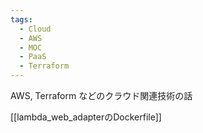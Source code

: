 ```yaml
---
tags:
  - Cloud
  - AWS
  - MOC
  - PaaS
  - Terraform
---
```

AWS, Terraform などのクラウド関連技術の話

[[lambda_web_adapterのDockerfile]]